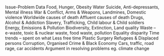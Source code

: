 Issue-Problem Data Food, Hunger, Obesity Water Suicide, Anti-depressants, Mental illness War & Conflict, Arms & Weapons, Landmines, Domestic violence Worldwide causes of death Affluent causes of death Drugs, Alcohol & Addiction Slavery, Trafficking, Child labour & Child soldiers Energy, Emissions & Pollution Biodiversity, Extinction, Land quality Waste – e-waste, toxic & nuclear waste, food waste, pollution Equality disparity Time trends – spent on what Less free time Plastic Surgery Refugees & Displaced persons Corruption, Organised Crime & Black Economy Cars, traffic, road rage, car accidents Argument in resolving problems eg. climate change